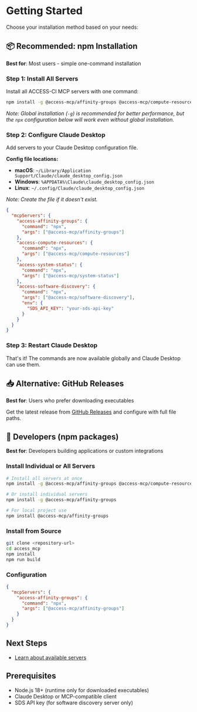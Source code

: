
# Getting Started

Choose your installation method based on your needs:

## 📦 Recommended: npm Installation

**Best for**: Most users - simple one-command installation

### Step 1: Install All Servers
Install all ACCESS-CI MCP servers with one command:

```bash
npm install -g @access-mcp/affinity-groups @access-mcp/compute-resources @access-mcp/system-status @access-mcp/software-discovery
```

*Note: Global installation (`-g`) is recommended for better performance, but the `npx` configuration below will work even without global installation.*

### Step 2: Configure Claude Desktop

Add servers to your Claude Desktop configuration file.

**Config file locations:**
- **macOS**: `~/Library/Application Support/Claude/claude_desktop_config.json`
- **Windows**: `%APPDATA%\Claude\claude_desktop_config.json`
- **Linux**: `~/.config/Claude/claude_desktop_config.json`

*Note: Create the file if it doesn't exist.*

```json
{
  "mcpServers": {
    "access-affinity-groups": {
      "command": "npx",
      "args": ["@access-mcp/affinity-groups"]
    },
    "access-compute-resources": {
      "command": "npx",
      "args": ["@access-mcp/compute-resources"]
    },
    "access-system-status": {
      "command": "npx",
      "args": ["@access-mcp/system-status"]
    },
    "access-software-discovery": {
      "command": "npx",
      "args": ["@access-mcp/software-discovery"],
      "env": {
        "SDS_API_KEY": "your-sds-api-key"
      }
    }
  }
}
```

### Step 3: Restart Claude Desktop

That's it! The commands are now available globally and Claude Desktop can use them.

## 📥 Alternative: GitHub Releases

**Best for**: Users who prefer downloading executables

Get the latest release from [GitHub Releases](https://github.com/necyberteam/access-mcp/releases) and configure with full file paths.

## 🔧 Developers (npm packages)

**Best for**: Developers building applications or custom integrations

### Install Individual or All Servers

```bash
# Install all servers at once
npm install -g @access-mcp/affinity-groups @access-mcp/compute-resources @access-mcp/system-status @access-mcp/software-discovery

# Or install individual servers
npm install -g @access-mcp/affinity-groups

# For local project use
npm install @access-mcp/affinity-groups
```

### Install from Source

```bash
git clone <repository-url>
cd access_mcp
npm install
npm run build
```

### Configuration

```json
{
  "mcpServers": {
    "access-affinity-groups": {
      "command": "npx",
      "args": ["@access-mcp/affinity-groups"]
    }
  }
}
```

## Next Steps

- [Learn about available servers](/servers/)

## Prerequisites

- Node.js 18+ (runtime only for downloaded executables)
- Claude Desktop or MCP-compatible client
- SDS API key (for software discovery server only)